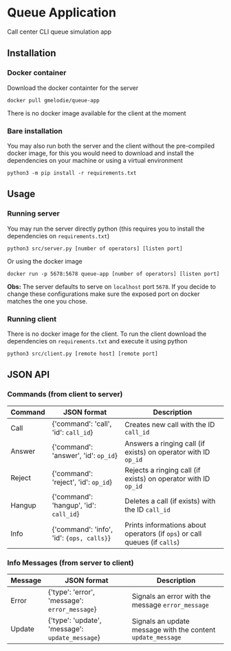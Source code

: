 # Queue Application
Call center CLI queue simulation app

## Installation
### Docker container
Download the docker containter for the server
```
docker pull gmelodie/queue-app
```

There is no docker image available for the client at the moment

### Bare installation
You may also run both the server and the client without the pre-compiled docker image,
 for this you would need to download and install the dependencies
 on your machine or using a virtual environment
```
python3 -m pip install -r requirements.txt
```

## Usage
### Running server
You may run the server directly python (this requires you to install the dependencies on `requirements.txt`)
```
python3 src/server.py [number of operators] [listen port]
```
Or using the docker image
```
docker run -p 5678:5678 queue-app [number of operators] [listen port]
```

**Obs:** The server defaults to serve on `localhost` port `5678`. If you decide to change these configurations
 make sure the exposed port on docker matches the one you chose.

### Running client
There is no docker image for the client. To run the client download the dependencies on
 `requirements.txt` and execute it using python

```
python3 src/client.py [remote host] [remote port]
```


## JSON API
### Commands (from client to server)
Command | JSON format | Description
--- | --- | ---
Call | {'command': 'call', 'id': `call_id`} | Creates new call with the ID `call_id`
Answer | {'command': 'answer', 'id': `op_id`} | Answers a ringing call (if exists) on operator with ID `op_id`
Reject | {'command': 'reject', 'id': `op_id`} | Rejects a ringing call (if exists) on operator with ID `op_id`
Hangup | {'command': 'hangup', 'id': `call_id`} | Deletes a call (if exists) with the ID `call_id`
Info | {'command': 'info', 'id': `{ops, calls}`} | Prints informations about operators (if `ops`) or call queues (if `calls`)

### Info Messages (from server to client)
Message | JSON format | Description
--- | --- | ---
Error | {'type': 'error', 'message': `error_message`} | Signals an error with the message `error_message`
Update | {'type': 'update', 'message': `update_message`} | Signals an update message with the content `update_message`
